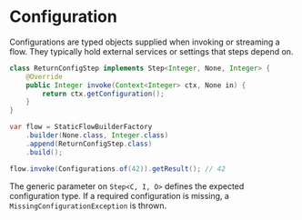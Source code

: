 # Configuration

Configurations are typed objects supplied when invoking or streaming a flow. They typically hold external services or settings that steps depend on.

```java
class ReturnConfigStep implements Step<Integer, None, Integer> {
    @Override
    public Integer invoke(Context<Integer> ctx, None in) {
        return ctx.getConfiguration();
    }
}

var flow = StaticFlowBuilderFactory
    .builder(None.class, Integer.class)
    .append(ReturnConfigStep.class)
    .build();

flow.invoke(Configurations.of(42)).getResult(); // 42
```

The generic parameter on `Step<C, I, O>` defines the expected configuration type. If a required configuration is missing, a `MissingConfigurationException` is thrown.
